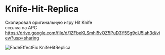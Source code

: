 # Knife-Hit-Replica
Скопировал оригинальную игру Hit Knife <br>
ссылка на APC https://drive.google.com/file/d/1ZFbeKLSmhl5vOZ5PuD3Y5Sg9dU5lah3d/view?usp=sharing


![FadeEffectFix KnifeHitReplica](https://user-images.githubusercontent.com/28998924/163202606-f25a74b6-a13f-4873-8a6d-0d191db7d577.gif)
